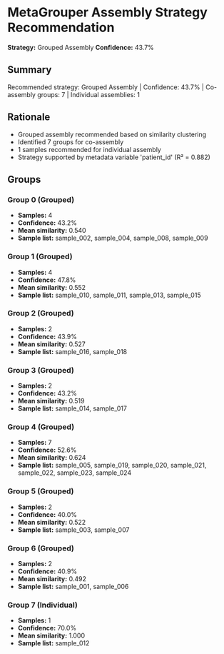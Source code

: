 # MetaGrouper Assembly Strategy Recommendation

**Strategy:** Grouped Assembly
**Confidence:** 43.7%

## Summary
Recommended strategy: Grouped Assembly | Confidence: 43.7% | Co-assembly groups: 7 | Individual assemblies: 1

## Rationale
- Grouped assembly recommended based on similarity clustering
- Identified 7 groups for co-assembly
- 1 samples recommended for individual assembly
- Strategy supported by metadata variable 'patient_id' (R² = 0.882)

## Groups

### Group 0 (Grouped)
- **Samples:** 4
- **Confidence:** 43.2%
- **Mean similarity:** 0.540
- **Sample list:** sample_002, sample_004, sample_008, sample_009

### Group 1 (Grouped)
- **Samples:** 4
- **Confidence:** 47.8%
- **Mean similarity:** 0.552
- **Sample list:** sample_010, sample_011, sample_013, sample_015

### Group 2 (Grouped)
- **Samples:** 2
- **Confidence:** 43.9%
- **Mean similarity:** 0.527
- **Sample list:** sample_016, sample_018

### Group 3 (Grouped)
- **Samples:** 2
- **Confidence:** 43.2%
- **Mean similarity:** 0.519
- **Sample list:** sample_014, sample_017

### Group 4 (Grouped)
- **Samples:** 7
- **Confidence:** 52.6%
- **Mean similarity:** 0.624
- **Sample list:** sample_005, sample_019, sample_020, sample_021, sample_022, sample_023, sample_024

### Group 5 (Grouped)
- **Samples:** 2
- **Confidence:** 40.0%
- **Mean similarity:** 0.522
- **Sample list:** sample_003, sample_007

### Group 6 (Grouped)
- **Samples:** 2
- **Confidence:** 40.9%
- **Mean similarity:** 0.492
- **Sample list:** sample_001, sample_006

### Group 7 (Individual)
- **Samples:** 1
- **Confidence:** 70.0%
- **Mean similarity:** 1.000
- **Sample list:** sample_012
